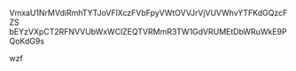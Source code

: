 VmxaU1NrMVdiRmhTYTJoVFlXczFVbFpyVWtOVVJrVjVUVWhvYTFKdGQzcFZS
bEYzVXpCT2RFNVVUbWxWClZEQTVRMmR3TW1GdVRUMEtDbWRuWkE9PQoKdG9s

wzf